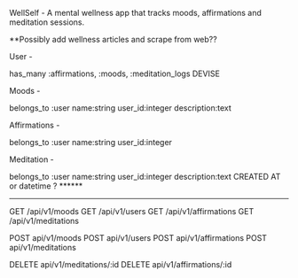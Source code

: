 WellSelf - A mental wellness app that tracks moods, affirmations and meditation sessions.


**Possibly add wellness articles and scrape from web??

User - 

has_many :affirmations, :moods, :meditation_logs
DEVISE

Moods - 

belongs_to :user
name:string
user_id:integer
description:text

Affirmations - 

belongs_to :user
name:string
user_id:integer


Meditation - 

belongs_to :user
name:string
user_id:integer
description:text
CREATED AT or datetime ? ****** 



-------------------

GET /api/v1/moods
GET /api/v1/users
GET /api/v1/affirmations
GET /api/v1/meditations

POST api/v1/moods
POST api/v1/users
POST api/v1/affirmations
POST api/v1/meditations

DELETE api/v1/meditations/:id
DELETE api/v1/affirmations/:id


